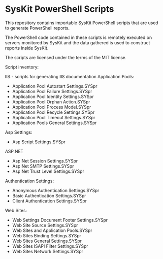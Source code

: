 # SysKit PowerShell Scripts

This repository contains importable SysKit PowerShell scripts that are used to generate PowerShell reports.

The PowerShell code contained in these scripts is remotely executed on servers monitored by SysKit and the data gathered is used to construct reports inside SysKit.

The scripts are licensed under the terms of the MIT license.

Script inventory:

IIS - scripts for generating IIS documentation
Application Pools:
- Application Pool Autostart Settings.SYSpr
- Application Pool Failure Settings.SYSpr
- Application Pool Identity Settings.SYSpr
- Application Pool Orphan Action.SYSpr
- Application Pool Process Model.SYSpr
- Application Pool Recycle Settings.SYSpr
- Application Pool Timeout Settings.SYSpr
- Application Pools General Settings.SYSpr

Asp Settings:
- Asp Script Settings.SYSpr

ASP.NET
- Asp Net Session Settings.SYSpr
- Asp Net SMTP Settings.SYSpr
- Asp Net Trust Level Settings.SYSpr

Authentication Settings:
- Anonymous Authentication Settings.SYSpr
- Basic Authentication Settings.SYSpr
- Client Authentication Settings.SYSpr

Web Sites:
- Web Settings Document Footer Settings.SYSpr
- Web Site Source Settings.SYSpr
- Web Sites and Application Pools.SYSpr
- Web Sites Binding Settings.SYSpr
- Web Sites General Settings.SYSpr
- Web Sites ISAPI Filter Settings.SYSpr
- Web Sites Network Settings.SYSpr
```
